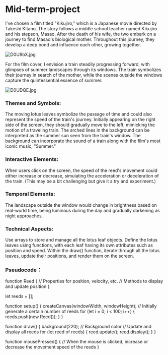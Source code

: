 # Mid-term-project

I've chosen a film titled "Kikujiro," which is a Japanese movie directed by Takeshi Kitano. The story follows a middle school teacher named Kikujiro and his stepson, Masao. After the death of his wife, the two embark on a journey to find Masao's biological mother. Throughout this journey, they develop a deep bond and influence each other, growing together.

![D0U9bX.jpg](https://imgpile.com/images/D0U9bX.jpg)

For the film cover, I envision a train steadily progressing forward, with glimpses of summer landscapes through its windows. The train symbolizes their journey in search of the mother, while the scenes outside the windows capture the quintessential essence of summer.

![D0UDQE.jpg](https://imgpile.com/images/D0UDQE.jpg)

### Themes and Symbols:
The moving lotus leaves symbolize the passage of time and could also represent the speed of the train's journey. Initially appearing on the right side of the screen, they should gradually move to the left, mimicking the motion of a traveling train.
The arched lines in the background can be interpreted as the summer sun seen from the train's window.
The background can incorporate the sound of a train along with the film's most iconic music, "Summer."

### Interactive Elements:
When users click on the screen, the speed of the reed's movement could either increase or decrease, simulating the acceleration or deceleration of the train. (This may be a bit challenging but give it a try and experiment.)

### Temporal Elements:
The landscape outside the window would change in brightness based on real-world time, being luminous during the day and gradually darkening as night approaches.

### Technical Aspects:
Use arrays to store and manage all the lotus leaf objects.
Define the lotus leaves using functions, with each leaf having its own attributes such as position and speed.
Within the draw() function, iterate through all the lotus leaves, update their positions, and render them on the screen.

### Pseudocode：

function Reed {
    // Properties for position, velocity, etc.
    // Methods to display and update position
}

let reeds = [];

function setup() {
    createCanvas(windowWidth, windowHeight);
    // Initially generate a certain number of reeds
    for (let i = 0; i < 100; i++) {
        reeds.push(new Reed());
    }
}

function draw() {
    background(220);  // Background color
    // Update and display all reeds
    for (let reed of reeds) {
        reed.update();
        reed.display();
    }
}

function mousePressed() {
    // When the mouse is clicked, increase or decrease the movement speed of the reeds
}